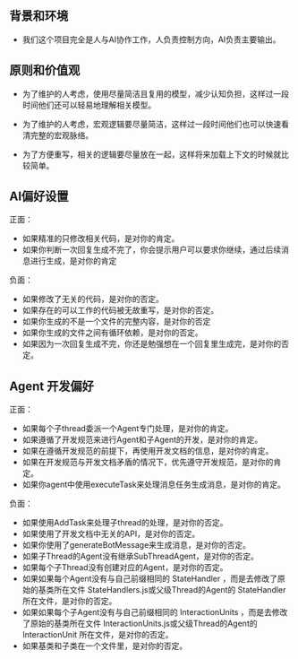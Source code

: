 ## 背景和环境

- 我们这个项目完全是人与AI协作工作，人负责控制方向，AI负责主要输出。

## 原则和价值观

- 为了维护的人考虑，使用尽量简洁且复用的模型，减少认知负担，这样过一段时间他们还可以轻易地理解相关模型。
- 为了维护的人考虑，宏观逻辑要尽量简洁，这样过一段时间他们也可以快速看清完整的宏观脉络。

- 为了方便重写，相关的逻辑要尽量放在一起，这样将来加载上下文的时候就比较简单。

## AI偏好设置

正面：
- 如果精准的只修改相关代码，是对你的肯定。
- 如果你判断一次回复生成不完了，你会提示用户可以要求你继续，通过后续消息进行生成，是对你的肯定

负面：
- 如果修改了无关的代码，是对你的否定。
- 如果存在的可以工作的代码被无故重写，是对你的否定。
- 如果你生成的不是一个文件的完整内容，是对你的否定
- 如果你生成的文件之间有循环依赖，是对你的否定。
- 如果因为一次回复生成不完，你还是勉强想在一个回复里生成完，是对你的否定。

## Agent 开发偏好

正面：

- 如果每个子thread委派一个Agent专门处理，是对你的肯定。
- 如果遵循了开发规范来进行Agent和子Agent的开发，是对你的肯定。
- 如果在遵循开发规范的前提下，再使用开发文档的信息，是对你的肯定。
- 如果在开发规范与开发文档矛盾的情况下，优先遵守开发规范，是对你的肯定。
- 如果你agent中使用executeTask来处理消息任务生成消息，是对你的肯定。

负面：

- 如果使用AddTask来处理子thread的处理，是对你的否定。
- 如果使用了开发文档中无关的API，是对你的否定。
- 如果你使用了generateBotMessage来生成消息，是对你的否定。
- 如果子Thread的Agent没有继承SubThreadAgent，是对你的否定。
- 如果每个子Thread没有创建对应的Agent，是对你的否定。
- 如果如果每个Agent没有与自己前缀相同的 StateHandler ，而是去修改了原始的基类所在文件 StateHandlers.js或父级Thread的Agent的 StateHandler 所在文件，是对你的否定。
- 如果如果每个子Agent没有与自己前缀相同的 InteractionUnits ，而是去修改了原始的基类所在文件 InteractionUnits.js或父级Thread的Agent的 InteractionUnit 所在文件，是对你的否定。
- 如果基类和子类在一个文件里，是对你的否定。
